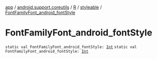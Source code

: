 [app](../../../index.md) / [android.support.coreutils](../../index.md) / [R](../index.md) / [styleable](index.md) / [FontFamilyFont_android_fontStyle](.)

# FontFamilyFont_android_fontStyle

`static val FontFamilyFont_android_fontStyle: `[`Int`](https://kotlinlang.org/api/latest/jvm/stdlib/kotlin/-int/index.html)
`static val FontFamilyFont_android_fontStyle: `[`Int`](https://kotlinlang.org/api/latest/jvm/stdlib/kotlin/-int/index.html)